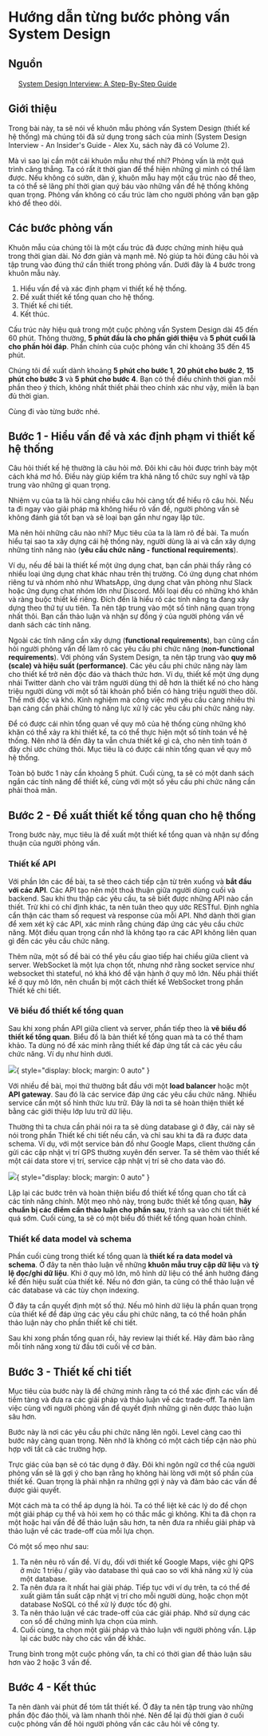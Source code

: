 # Hướng dẫn từng bước phỏng vấn System Design

## Nguồn

<img src="../../../img/bytebytego.png" width="16" height="16"/> [System Design Interview: A Step-By-Step Guide](https://www.youtube.com/watch?v=i7twT3x5yv8)

## Giới thiệu

Trong bài này, ta sẽ nói về khuôn mẫu phỏng vấn System Design (thiết kế hệ thống) mà chúng tôi đã sử dụng trong sách của mình (System Design Interview - An Insider's Guide - Alex Xu, sách này đã có Volume 2).

Mà vì sao lại cần một cái khuôn mẫu như thế nhỉ? Phỏng vấn là một quá trình căng thẳng. Ta có rất ít thời gian để thể hiện những gì mình có thể làm được. Nếu không có sườn, dàn ý, khuôn mẫu hay một cấu trúc nào để theo, ta có thể sẽ lãng phí thời gian quý báu vào những vấn đề hệ thống không quan trọng. Phỏng vấn không có cấu trúc làm cho người phỏng vấn bạn gặp khó để theo dõi.

## Các bước phỏng vấn

Khuôn mẫu của chúng tôi là một cấu trúc đã được chứng minh hiệu quả trong thời gian dài. Nó đơn giản và mạnh mẽ. Nó giúp ta hỏi đúng câu hỏi và tập trung vào đúng thứ cần thiết trong phỏng vấn. Dưới đây là 4 bước trong khuôn mẫu này.

1. Hiểu vấn đề và xác định phạm vi thiết kế hệ thống.
2. Đề xuất thiết kế tổng quan cho hệ thống.
3. Thiết kế chi tiết.
4. Kết thúc.

Cấu trúc này hiệu quả trong một cuộc phỏng vấn System Design dài 45 đến 60 phút. Thông thường, **5 phút đầu là cho phần giới thiệu** và **5 phút cuối là cho phần hỏi đáp**. Phần chính của cuộc phỏng vấn chỉ khoảng 35 đến 45 phút.

Chúng tôi đề xuất dành khoảng **5 phút cho bước 1**, **20 phút cho bước 2**, **15 phút cho bước 3** và **5 phút cho bước 4**. Bạn có thể điều chỉnh thời gian mỗi phần theo ý thích, không nhất thiết phải theo chính xác như vậy, miễn là bạn đủ thời gian.

Cùng đi vào từng bước nhé.

## Bước 1 - Hiểu vấn đề và xác định phạm vi thiết kế hệ thống

Câu hỏi thiết kế hệ thường là câu hỏi mở. Đôi khi câu hỏi được trình bày một cách khá mơ hồ. Điều này giúp kiểm tra khả năng tổ chức suy nghĩ và tập trung vào những gì quan trọng.

Nhiệm vụ của ta là hỏi càng nhiều câu hỏi càng tốt để hiểu rõ câu hỏi. Nếu ta đi ngay vào giải pháp mà không hiểu rõ vấn đề, người phỏng vấn sẽ không đánh giá tốt bạn và sẽ loại bạn gần như ngay lập tức.

Mà nên hỏi những câu nào nhỉ? Mục tiêu của ta là làm rõ đề bài. Ta muốn hiểu tại sao ta xây dựng cái hệ thống này, người dùng là ai và cần xây dựng những tính năng nào (**yêu cầu chức năng - functional requirements**).

Ví dụ, nếu đề bài là thiết kế một ứng dụng chat, bạn cần phải thấy rằng có nhiều loại ứng dụng chat khác nhau trên thị trường. Có ứng dụng chat nhóm riêng tư và nhóm nhỏ như WhatsApp, ứng dụng chat văn phòng như Slack hoặc ứng dụng chat nhóm lớn như Discord. Mỗi loại đều có những khó khăn và ràng buộc thiết kế riêng. Đích đến là hiểu rõ các tính năng ta đang xây dựng theo thứ tự ưu tiên. Ta nên tập trung vào một số tính năng quan trọng nhất thôi. Bạn cần thảo luận và nhận sự đồng ý của người phỏng vấn về danh sách các tính năng.

Ngoài các tính năng cần xây dựng (**functional requirements**), bạn cũng cần hỏi người phỏng vấn để làm rõ các yêu cầu phi chức năng (**non-functional requirements**). Với phỏng vấn System Design, ta nên tập trung vào **quy mô (scale) và hiệu suất (performance)**. Các yêu cầu phi chức năng này làm cho thiết kế trở nên độc đáo và thách thức hơn. Ví dụ, thiết kế một ứng dụng nhái Twitter dành cho vài trăm người dùng thì dễ hơn là thiết kế nó cho hàng triệu người dùng với một số tài khoản phổ biến có hàng triệu người theo dõi. Thế mới độc và khó. Kinh nghiệm mà công việc mới yêu cầu càng nhiều thì bạn càng cần phải chứng tỏ năng lực xử lý các yêu cầu phi chức năng này.

Để có được cái nhìn tổng quan về quy mô của hệ thống cùng những khó khăn có thể xảy ra khi thiết kế, ta có thể thực hiện một số tính toán về hệ thống. Nên nhớ là đến đây ta vẫn chưa thiết kế gì cả, cho nên tính toán ở đây chỉ ước chừng thôi. Mục tiêu là có được cái nhìn tổng quan về quy mô hệ thống.

Toàn bộ bước 1 này cần khoảng 5 phút. Cuối cùng, ta sẽ có một danh sách ngắn các tính năng để thiết kế, cùng với một số yêu cầu phi chức năng cần phải thoả mãn.

## Bước 2 - Đề xuất thiết kế tổng quan cho hệ thống

Trong bước này, mục tiêu là đề xuất một thiết kế tổng quan và nhận sự đồng thuận của người phỏng vấn.

### Thiết kế API

Với phần lớn các đề bài, ta sẽ theo cách tiếp cận từ trên xuống và **bắt đầu với các API**. Các API tạo nên một thoả thuận giữa người dùng cuối và backend. Sau khi thu thập các yêu cầu, ta sẽ biết được những API nào cần thiết. Trừ khi có chỉ định khác, ta nên tuân theo quy ước RESTful. Định nghĩa cẩn thận các tham số request và response của mỗi API. Nhớ dành thời gian để xem xét kỹ các API, xác minh rằng chúng đáp ứng các yêu cầu chức năng. Một điều quan trọng cần nhớ là không tạo ra các API không liên quan gì đến các yêu cầu chức năng.

Thêm nữa, một số đề bài có thể yêu cầu giao tiếp hai chiều giữa client và server. WebSocket là một lựa chọn tốt, nhưng nhớ rằng socket service như websocket thì stateful, nó khá khó để vận hành ở quy mô lớn. Nếu phải thiết kế ở quy mô lớn, nên chuẩn bị một cách thiết kế WebSocket trong phần Thiết kế chi tiết.

### Vẽ biểu đồ thiết kế tổng quan

Sau khi xong phần API giữa client và server, phần tiếp theo là **vẽ biểu đồ thiết kế tổng quan**. Biểu đồ là bản thiết kế tổng quan mà ta có thể tham khảo. Ta dùng nó để xác minh rằng thiết kế đáp ứng tất cả các yêu cầu chức năng. Ví dụ như hình dưới.

![](figure1.png){ style="display: block; margin: 0 auto" }

Với nhiều đề bài, mọi thứ thường bắt đầu với một **load balancer** hoặc một **API gateway**. Sau đó là các service đáp ứng các yêu cầu chức năng. Nhiều service cần một số hình thức lưu trữ. Đây là nơi ta sẽ hoàn thiện thiết kế bằng các giới thiệu lớp lưu trữ dữ liệu.

Thường thì ta chưa cần phải nói ra ta sẽ dùng database gì ở đây, cái này sẽ nói trong phần Thiết kế chi tiết nếu cần, và chỉ sau khi ta đã ra được data schema. Ví dụ, với một service bản đồ như Google Maps, client thường cần gửi các cập nhật vị trí GPS thường xuyên đến server. Ta sẽ thêm vào thiết kế một cái data store vị trí, service cập nhật vị trí sẽ cho data vào đó.

![](figure2.png){ style="display: block; margin: 0 auto" }

Lặp lại các bước trên và hoàn thiện biểu đồ thiết kế tổng quan cho tất cả các tính năng chính. Một mẹo nhỏ này, trong bước thiết kế tổng quan, **hãy chuẩn bị các điểm cần thảo luận cho phần sau**, tránh sa vào chi tiết thiết kế quá sớm. Cuối cùng, ta sẽ có một biểu đồ thiết kế tổng quan hoàn chỉnh.

### Thiết kế data model và schema

Phần cuối cùng trong thiết kế tổng quan là **thiết kế ra data model và schema**. Ở đây ta nên thảo luận về những **khuôn mẫu truy cập dữ liệu** và **tỷ lệ đọc/ghi dữ liệu**. Khi ở quy mô lớn, mô hình dữ liệu có thể ảnh hưởng đáng kể đến hiệu suất của thiết kế. Nếu nó đơn giản, ta cũng có thể thảo luận về các database và các tùy chọn indexing.

Ở đây ta cần quyết định một số thứ. Nếu mô hình dữ liệu là phần quan trọng của thiết kế để đáp ứng các yêu cầu phi chức năng, ta có thể hoãn phần thảo luận này cho phần thiết kế chi tiết.

Sau khi xong phần tổng quan rồi, hãy review lại thiết kế. Hãy đảm bảo rằng mỗi tính năng xong từ đầu tới cuối về cơ bản.

## Bước 3 - Thiết kế chi tiết

Mục tiêu của bước này là để chứng minh rằng ta có thể xác định các vấn đề tiềm tàng và đưa ra các giải pháp và thảo luận về các trade-off. Ta nên làm việc cùng với người phỏng vấn để quyết định những gì nên được thảo luận sâu hơn. 

Bước này là nơi các yêu cầu phi chức năng lên ngôi. Level càng cao thì bước này càng quan trọng. Nên nhớ là không có một cách tiếp cận nào phù hợp với tất cả các trường hợp.

Trực giác của bạn sẽ có tác dụng ở đây. Đôi khi ngôn ngữ cơ thể của người phỏng vấn sẽ là gợi ý cho bạn rằng họ không hài lòng với một số phần của thiết kế. Quan trọng là phải nhận ra những gợi ý này và đảm bảo các vấn đề được giải quyết. 

Một cách mà ta có thể áp dụng là hỏi. Ta có thể liệt kê các lý do để chọn một giải pháp cụ thể và hỏi xem họ có thắc mắc gì không. Khi ta đã chọn ra một hoặc hai vấn đề để thảo luận sâu hơn, ta nên đưa ra nhiều giải pháp và thảo luận về các trade-off của mỗi lựa chọn.

Có một số mẹo như sau:

1. Ta nên nêu rõ vấn đề. Ví dụ, đối với thiết kế Google Maps, việc ghi QPS ở mức 1 triệu / giây vào database thì quá cao so với khả năng xử lý của một database. 
2. Ta nên đưa ra ít nhất hai giải pháp. Tiếp tục với ví dụ trên, ta có thể đề xuất giảm tần suất cập nhật vị trí cho mỗi người dùng, hoặc chọn một database NoSQL có thể xử lý được tốc độ ghi. 
3. Ta nên thảo luận về các trade-off của các giải pháp. Nhớ sử dụng các con số để chứng minh lựa chọn của mình.
4. Cuối cùng, ta chọn một giải pháp và thảo luận với người phỏng vấn. Lặp lại các bước này cho các vấn đề khác.

Trung bình trong một cuộc phỏng vấn, ta chỉ có thời gian để thảo luận sâu hơn vào 2 hoặc 3 vấn đề. 

## Bước 4 - Kết thúc

Ta nên dành vài phút để tóm tắt thiết kế. Ở đây ta nên tập trung vào những phần độc đáo thôi, và làm nhanh thôi nhé. Nên để lại đủ thời gian ở cuối cuộc phỏng vấn để hỏi người phỏng vấn các câu hỏi về công ty.
